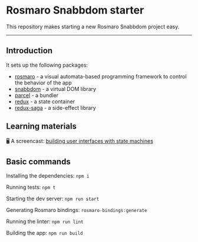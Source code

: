 # Rosmaro Snabbdom starter

This repository makes starting a new Rosmaro Snabbdom project easy.

--- 

## Introduction

It sets up the following packages:
- [rosmaro](http://rosmaro.js.org/) - a visual automata-based programming framework to control the behavior of the app
- [snabbdom](https://github.com/snabbdom/snabbdom) - a virtual DOM library
- [parcel](https://parceljs.org) - a bundler
- [redux](https://redux.js.org) - a state container
- [redux-saga](https://redux-saga.js.org) - a side-effect library


## Learning materials

🖥 A screencast: [building user interfaces with state machines](https://www.youtube.com/watch?v=JpFn4Q81f14)

## Basic commands

Installing the dependencies: `npm i`

Running tests: `npm t`

Starting the dev server: `npm run start`

Generating Rosmaro bindings: `rosmaro-bindings:generate`

Running the linter: `npm run lint`

Building the app: `npm run build`
